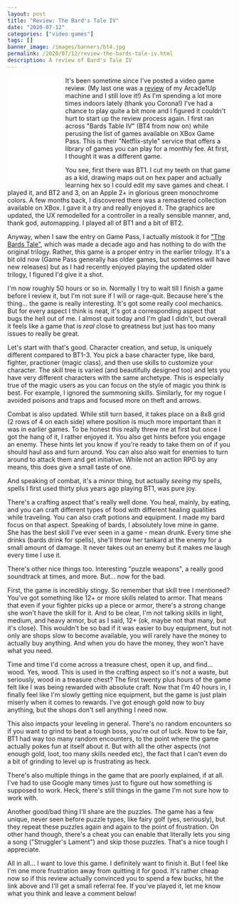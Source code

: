 ```yaml
---
layout: post
title: "Review: The Bard's Tale IV"
date: "2020-07-12"
categories: ["video games"]
tags: []
banner_image: /images/banners/bt4.jpg
permalink: /2020/07/12/review-the-bards-tale-iv.html
description: A review of Bard's Tale IV
---
```


<iframe style="width:120px;height:240px;float:left;margin-right:10px" marginwidth="0" marginheight="0" scrolling="no" frameborder="0" src="//ws-na.amazon-adsystem.com/widgets/q?ServiceVersion=20070822&OneJS=1&Operation=GetAdHtml&MarketPlace=US&source=ac&ref=tf_til&ad_type=product_link&tracking_id=raymondcamd06-20&marketplace=amazon&region=US&placement=B07TPVN3RR&asins=B07TPVN3RR&linkId=83b5fb2a2046991ad92824c0c7b431c6&show_border=true&link_opens_in_new_window=true&price_color=333333&title_color=0066c0&bg_color=ffffff">
</iframe>

It's been sometime since I've posted a video game review. (My last one was a [review](https://www.raymondcamden.com/2018/11/09/a-review-of-my-arcade1up-machine) of my Arcade1Up machine and I still love it!) As I'm spending a lot more times indoors lately (thank you Corona!) I've had a chance to play quite a bit more and I figured it couldn't hurt to start up the review process again. I first ran across "Bards Table IV" (BT4 from now on) while perusing the list of games available on XBox Game Pass. This is their "Netflix-style" service that offers a library of games you can play for a monthly fee. At first, I thought it was a different game. 

You see, first there was BT1. I cut my teeth on that game as a kid, drawing maps out on hex paper and actually learning hex so I could edit my save games and cheat. I played it, and BT2 and 3, on an Apple 2+ in glorious green monochrome colors. A few months back, I discovered there was a remastered collection available on XBox. I gave it a try and really enjoyed it. The graphics are updated, the UX remodelled for a controller in a really sensible manner, and, thank god, automapping. I played all of BT1 and a bit of BT2. 

Anyway, when I saw the entry on Game Pass, I actually mistook it for ["The Bards Tale"](https://en.wikipedia.org/wiki/The_Bard%27s_Tale_(2004_video_game)), which was made a decade ago and has nothing to do with the original trilogy. Rather, this game is a proper entry in the earlier trilogy. It's a bit old now (Game Pass generally has older games, but sometimes will have new releases) but as I had recently enjoyed playing the updated older trilogy, I figured I'd give it a shot. 

I'm now roughly 50 hours or so in. Normally I try to wait till I finish a game before I review it, but I'm not sure if I will or rage-quit. Because here's the thing... the game is really interesting. It's got some really cool mechanics. But for every aspect I think is neat, it's got a corresponding aspect that bugs the hell out of me. I almost quit today and I'm glad I didn't, but overall it feels like a game that is *real* close to greatness but just has too many issues to really be great. 

Let's start with that's good. Character creation, and setup, is uniquely different compared to BT1-3. You pick a base character type, like bard, fighter, practioner (magic class), and then use skills to customize your character. The skill tree is varied (and beautifully designed too) and lets you have very different characters with the same archetype. This is especially true of the magic users as you can focus on the style of magic you think is best. For example, I ignored the summoning skills. Similarly, for my rogue I avoided poisons and traps and focused more on theft and arrows.  

Combat is also updated. While still turn based, it takes place on a 8x8 grid (2 rows of 4 on each side) where position is much more important than it was in earlier games. To be honest this really threw me at first but once I got the hang of it, I rather enjoyed it. You also get hints before you engage an enemy. These hints let you know if you're ready to take them on of if you should haul ass and turn around. You can also also wait for enemies to turn around to attack them and get initiative. While not an action RPG by any means, this does give a small taste of one.

And speaking of combat, it's a minor thing, but actually *seeing* my spells, spells I first used thirty plus years ago playing BT1, was pure joy. 

There's a crafting aspect that's really well done. You heal, mainly, by eating, and you can craft different types of food with different healing qualities while traveling. You can also craft potions and equipment. I made my bard focus on that aspect. Speaking of bards, I absolutely love mine in game. She has the best skill I've ever seen in a game - mean drunk. Every time she drinks (bards drink for spells), she'll throw her tankard at the enemy for a small amount of damage. It never takes out an enemy but it makes me laugh every time I use it.

There's other nice things too. Interesting "puzzle weapons", a really good soundtrack at times, and more. But... now for the bad.

First, the game is incredibly stingy. So remember that skill tree I mentioned? You've got something like 12+ or more skills related to armor. That means that even if your fighter picks up a piece or armor, there's a strong change she won't have the skill for it. And to be clear, I'm not talking skills in light, medium, and heavy armor, but as I said, 12+ (ok, maybe not that many, but it's close). This wouldn't be so bad if it was easier to buy equipment, but not only are shops slow to become available, you will rarely have the money to actually buy anything. And when you do have the money, they won't have what you need. 

Time and time I'd come across a treasure chest, open it up, and find... wood. Yes, wood. This is used in the crafting aspect so it's not a waste, but seriously, wood in a treasure chest? The first twenty plus hours of the game felt like I was being rewarded with absolute craft. Now that I'm 40 hours in, I finally feel like I'm slowly getting nice equipment, but the game is just plain miserly when it comes to rewards. I've got enough gold now to buy anything, but the shops don't sell anything I need now. 

This also impacts your leveling in general. There's no random encounters so if you want to grind to beat a tough boss, you're out of luck. Now to be fair, BT1 had way too many random encounters, to the point where the game actually pokes fun at itself about it. But with all the other aspects (not enough gold, loot, too many skills needed etc), the fact that I can't even do a bit of grinding to level up is frustrating as heck. 

There's also multiple things in the game that are poorly explained, if at all. I've had to use Google many times just to figure out how something is supposed to work. Heck, there's still things in the game I'm not sure how to work with. 

Another good/bad thing I'll share are the puzzles. The game has a few unique, never seen before puzzle types, like fairy golf (yes, seriously), but they repeat these puzzles again and again to the point of frustration. On other hand though, there's a cheat you can enable that literally lets you sing a song ("Struggler's Lament") and skip those puzzles. That's a nice tough I appreciate. 

All in all... I want to love this game. I definitely want to finish it. But I feel like I'm one more frustration away from quitting it for good. It's rather cheap now so if this review actually convinced you to spend a few bucks, hit the link above and I'll get a small referral fee. If you've played it, let me know what you think and leave a comment below!